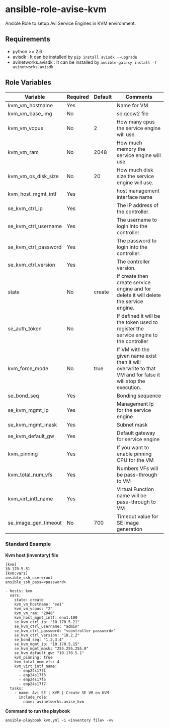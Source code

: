 # ansible-role-avise-kvm
Ansible Role to setup Avi Service Engines in KVM environment.

Requirements
------------
 - python >= 2.6
 - avisdk : It can be installed by `pip install avisdk --upgrade`
 - avinetworks.avisdk : It can be installed by `ansible-galaxy install -f avinetworks.avisdk`

Role Variables
--------------

| Variable | Required | Default | Comments |
|----------|----------|---------|----------|
|kvm_vm_hostname|Yes||Name for VM|
|kvm_vm_base_img|No||se.qcow2 file|
|kvm_vm_vcpus|No|2|How many cpus the service engine will use.|
|kvm_vm_ram|No|2048|How much memory the service engine will use.|
|kvm_vm_os_disk_size|No|20|How much disk size the service engine will use.|
|kvm_host_mgmt_intf|Yes||host management interface name|
|se_kvm_ctrl_ip|Yes||The IP address of the controller.|
|se_kvm_ctrl_username|Yes||The username to login into the controller.|
|se_kvm_ctrl_password|Yes||The password to login into the controller.|
|se_kvm_ctrl_version|Yes||The controller version.|
|state|No|create|If create then create service engine and for delete it will delete the service engine.|
|se_auth_token|No||If defined it will be the token used to register the service engine to the controller|
|kvm_force_mode|No|true|If VM with the given name exist then it will overwrite to that VM and for false it will stop the execution.|
|se_bond_seq|Yes||Bonding sequence|
|se_kvm_mgmt_ip|Yes||Management Ip for the service engine|
|se_kvm_mgmt_mask|Yes||Subnet mask|
|se_kvm_default_gw|Yes||Default gateway for service engine|
|kvm_pinning|Yes||If you want to enable pinning CPU for the VM|
|kvm_total_num_vfs|Yes||Numbers VFs will be pass-through to VM|
|kvm_virt_intf_name|Yes||Virtual Function name will be pass-through to VM|
|se_image_gen_timeout|No|700|Timeout value for SE image generation|


### Standard Example
<b>Kvm host (inventory) file </b>

```
[kvm]
10.170.5.51
[kvm:vars]
ansible_ssh_user=root
ansible_ssh_pass=<password>
```

```
- hosts: kvm
  vars:
    state: create
    kvm_vm_hostname: "se1"
    kvm_vm_vcpus: "2"
    kvm_vm_ram: "2048"
    kvm_host_mgmt_intf: eno1.100
    se_kvm_ctrl_ip: "10.170.5.21"
    se_kvm_ctrl_username: "admin"
    se_kvm_ctrl_password: "<controller password>"
    se_kvm_ctrl_version: "18.2.2"
    se_bond_seq: "1,2,3,4"
    se_kvm_mgmt_ip: "10.170.5.15"
    se_kvm_mgmt_mask: "255.255.255.0"
    se_kvm_default_gw: "10.170.5.1"
    kvm_pinning: true
    kvm_total_num_vfs: 4
    kvm_virt_intf_name:
      - enp24s17f1
      - enp24s17f3
      - enp24s17f5
      - enp24s17f7
  tasks:
    - name: Avi SE | KVM | Create SE VM on KVM
      include_role:
        name: avinetworks.avise_kvm

```
<b>Command to run the playbook </b>
```
ansible-playbook kvm.yml -i <inventory file> -vv
```

